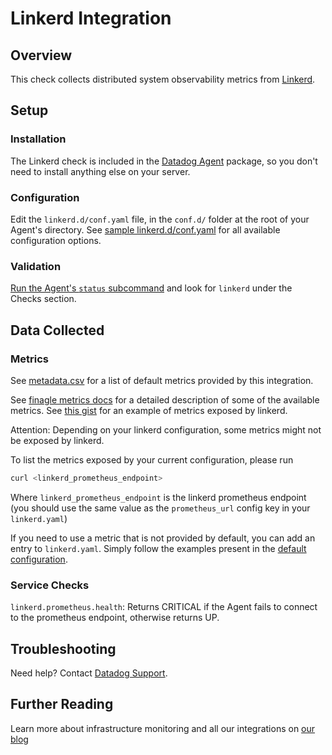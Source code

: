 # Linkerd Integration

## Overview

This check collects distributed system observability metrics from [Linkerd][1].

## Setup

### Installation

The Linkerd check is included in the [Datadog Agent][2] package, so you don't need to install anything else on your server.

### Configuration

Edit the `linkerd.d/conf.yaml` file, in the `conf.d/` folder at the root of your Agent's directory.
See [sample linkerd.d/conf.yaml][3] for all available configuration options.

### Validation

[Run the Agent's `status` subcommand][4] and look for `linkerd` under the Checks section.

## Data Collected

### Metrics

See [metadata.csv][5] for a list of default metrics provided by this integration.

See [finagle metrics docs][6] for a detailed description of some of the available metrics.
See [this gist][7] for an example of metrics exposed by linkerd.

Attention: Depending on your linkerd configuration, some metrics might not be exposed by linkerd.

To list the metrics exposed by your current configuration, please run
```bash
curl <linkerd_prometheus_endpoint>
```
Where `linkerd_prometheus_endpoint` is the linkerd prometheus endpoint (you should use the same value as the `prometheus_url` config key in your `linkerd.yaml`)

If you need to use a metric that is not provided by default, you can add an entry to `linkerd.yaml`.
Simply follow the examples present in the [default configuration][8].

### Service Checks

`linkerd.prometheus.health`:
Returns CRITICAL if the Agent fails to connect to the prometheus endpoint, otherwise returns UP.

## Troubleshooting
Need help? Contact [Datadog Support][9].

## Further Reading
Learn more about infrastructure monitoring and all our integrations on [our blog][10]

[1]: https://linkerd.io/
[2]: https://app.datadoghq.com/account/settings#agent
[3]: https://github.com/DataDog/integrations-core/blob/master/linkerd/conf.yaml.example
[4]: https://docs.datadoghq.com/agent/faq/agent-commands/#agent-status-and-information
[5]: https://github.com/DataDog/integrations-core/blob/master/linkerd/metadata.csv
[6]: https://twitter.github.io/finagle/guide/Metrics.html
[7]: https://gist.githubusercontent.com/arbll/2f63a5375a4d6d5acface6ca8a51e2ab/raw/bc35ed4f0f4bac7e2643a6009f45f9068f4c1d12/gistfile1.txt
[8]: https://github.com/DataDog/integrations-core/blob/master/linkerd/conf.yaml.example
[9]: http://docs.datadoghq.com/help/
[10]: https://www.datadoghq.com/blog/

